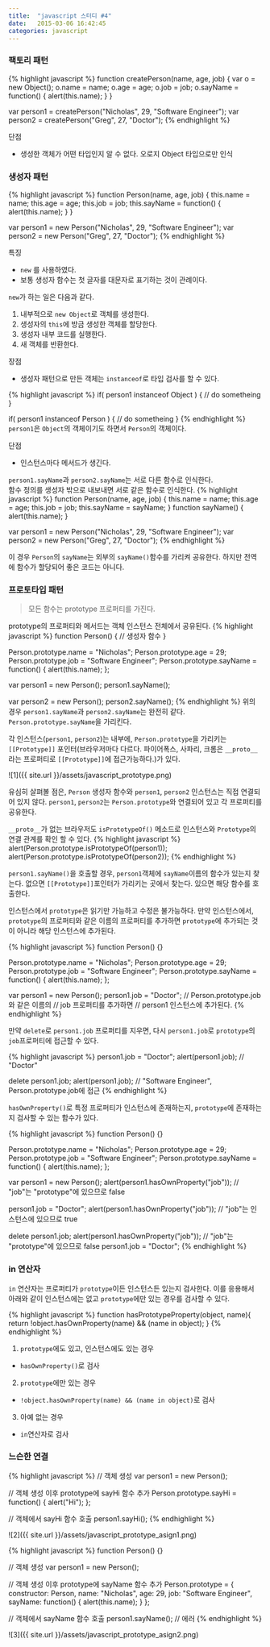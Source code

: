 ```yaml
---
title:  "javascript 스터디 #4"
date:   2015-03-06 16:42:45
categories: javascript
---
```


### 팩토리 패턴

{% highlight javascript %}
function createPerson(name, age, job) {
    var o = new Object();
    o.name = name;
    o.age = age;
    o.job = job;
    o.sayName = function() {
        alert(this.name);
    }
}

var person1 = createPerson("Nicholas", 29, "Software Engineer");
var person2 = createPerson("Greg", 27, "Doctor");
{% endhighlight %}
  
단점

 - 생성한 객체가 어떤 타입인지 알 수 없다. 오로지 Object 타입으로만 인식
 
  
### 생성자 패턴
  
{% highlight javascript %}
function Person(name, age, job) {
    this.name = name;
    this.age = age;
    this.job = job;
    this.sayName = function() {
        alert(this.name);
    }
}

var person1 = new Person("Nicholas", 29, "Software Engineer");
var person2 = new Person("Greg", 27, "Doctor");
{% endhighlight %} 
  
특징

 - `new` 를 사용하였다.
 - 보통 생성자 함수는 첫 글자를 대문자로 표기하는 것이 관례이다. 
  
  
`new`가 하는 일은 다음과 같다.
1. 내부적으로 `new Object`로 객체를 생성한다.
2. 생성자의 `this`에 방금 생성한 객체를 할당한다.
3. 생성자 내부 코드를 실행한다.
4. 새 객체를 반환한다.

장점

 - 생성자 패턴으로 만든 객체는 `instanceof`로 타입 검사를 할 수 있다.
  
{% highlight javascript %}
if( person1 instanceof Object ) {
    // do sometheing
}

if( person1 instanceof Person ) {
    // do sometheing
}
{% endhighlight %}
`person1`은 `Object`의 객체이기도 하면서 `Person`의 객체이다.
  
  
단점

 - 인스턴스마다 메서드가 생긴다.
  
`person1.sayName`과 `person2.sayName`는 서로 다른 함수로 인식한다.  
함수 정의를 생성자 밖으로 내보내면 서로 같은 함수로 인식한다.
{% highlight javascript %}
function Person(name, age, job) {
    this.name = name;
    this.age = age;
    this.job = job;
    this.sayName = sayName;
}
function sayName() {
    alert(this.name);
}

var person1 = new Person("Nicholas", 29, "Software Engineer");
var person2 = new Person("Greg", 27, "Doctor");
{% endhighlight %} 
  
이 경우 `Person`의 `sayName`는 외부의 `sayName()`함수를 가리켜 공유한다. 하지만 전역에 함수가 할당되어 좋은 코드는 아니다.

### 프로토타입 패턴

> 모든 함수는 prototype 프로퍼티를 가진다.  
  
prototype의 프로퍼티와 메서드는 객체 인스턴스 전체에서 공유된다. 
{% highlight javascript %}
function Person() {
    // 생성자 함수
}

Person.prototype.name = "Nicholas";
Person.prototype.age = 29;
Person.prototype.job = "Software Engineer";
Person.prototype.sayName = function() {
    alert(this.name);
};

var person1 = new Person();
person1.sayName();

var person2 = new Person();
person2.sayName();
{% endhighlight %}
위의 경우 `person1.sayName`과 `person2.sayName`는 완전히 같다. `Person.prototype.sayName`을 가리킨다.

각 인스턴스(`person1`, `person2`)는 내부에, `Person.prototype`을 가리키는 `[[Prototype]]` 포인터(브라우저마다 다르다. 파이어폭스, 사파리, 크롬은 `__proto__`라는 프로퍼티로 `[[Prototype]]`에 접근가능하다.)가 있다. 

![1]({{ site.url }}/assets/javascript_prototype.png)
  
유심히 살펴볼 점은, `Person` 생성자 함수와 `person1`, `person2` 인스턴스는 직접 연결되어 있지 않다. `person1`, `person2`는 `Person.prototype`와 연결되어 있고 각 프로퍼티를 공유한다.  
  
  
`__proto__`가 없는 브라우저도 `isPrototypeOf()` 메소드로 인스턴스와 `Prototype`의 연결 관계를 확인 할 수 있다.
{% highlight javascript %}
alert(Person.prototype.isPrototypeOf(person1));
alert(Person.prototype.isPrototypeOf(person2));
{% endhighlight %}

`person1.sayName()`을 호출할 경우, `person1`객체에 `sayName`이름의 함수가 있는지 찾는다. 없으면 `[[Prototype]]`포인터가 가리키는 곳에서 찾는다. 있으면 해당 함수를 호출한다.  
  
인스턴스에서 `prototype`은 읽기만 가능하고 수정은 불가능하다. 만약 인스턴스에서, `prototype`의 프로퍼티와 같은 이름의 프로퍼티를 추가하면 `prototype`에 추가되는 것이 아니라 해당 인스턴스에 추가된다.

{% highlight javascript %}
function Person() {}

Person.prototype.name = "Nicholas";
Person.prototype.age = 29;
Person.prototype.job = "Software Engineer";
Person.prototype.sayName = function() {
    alert(this.name);
};

var person1 = new Person();
person1.job = "Doctor";     // Person.prototype.job와 같은 이름의 
                            // job 프로퍼티를 추가하면
                            // person1 인스턴스에 추가된다.
{% endhighlight %}
  
만약 `delete`로 `person1.job` 프로퍼티를 지우면, 다시 `person1.job`로 `prototype`의 `job`프로퍼티에 접근할 수 있다.

{% highlight javascript %}
person1.job = "Doctor";
alert(person1.job);     // "Doctor"

delete person1.job;
alert(person1.job);     // "Software Engineer", Person.prototype.job에 접근
{% endhighlight %}
  
`hasOwnProperty()`로 특정 프로퍼티가 인스턴스에 존재하는지, `prototype`에 존재하는지 검사할 수 있는 함수가 있다.

{% highlight javascript %}
function Person() {}

Person.prototype.name = "Nicholas";
Person.prototype.age = 29;
Person.prototype.job = "Software Engineer";
Person.prototype.sayName = function() {
    alert(this.name);
};

var person1 = new Person();
alert(person1.hasOwnProperty("job"));   // "job"는 "prototype"에 있으므로 false

person1.job = "Doctor";
alert(person1.hasOwnProperty("job"));   // "job"는 인스턴스에 있으므로 true

delete person1.job;
alert(person1.hasOwnProperty("job"));   // "job"는 "prototype"에 있으므로 false
person1.job = "Doctor"; 
{% endhighlight %}
  
### in 연산자
  
`in` 연산자는 프로퍼티가 `prototype`이든 인스턴스든 있는지 검사한다. 
이를 응용해서 아래와 같이 인스턴스에는 없고 `prototype`에만 있는 경우를 검사할 수 있다.
  
{% highlight javascript %}
function hasPrototypeProperty(object, name){
    return !object.hasOwnProperty(name) && (name in object);
}
{% endhighlight %}

1. `prototype`에도 있고, 인스턴스에도 있는 경우
 - `hasOwnProperty()`로 검사
2. `prototype`에만 있는 경우
 - `!object.hasOwnProperty(name) && (name in object)`로 검사
3. 아예 없는 경우
 - `in`연산자로 검사

### 느슨한 연결

{% highlight javascript %}
// 객체 생성
var person1 = new Person();

// 객체 생성 이후 prototype에 sayHi 함수 추가
Person.prototype.sayHi = function() {
    alert("Hi");
};

// 객체에서 sayHi 함수 호출
person1.sayHi();
{% endhighlight %}
  
  
![2]({{ site.url }}/assets/javascript_prototype_asign1.png)


{% highlight javascript %}
function Person() {}

// 객체 생성
var person1 = new Person();

// 객체 생성 이후 prototype에 sayName 함수 추가
Person.prototype = {
    constructor: Person,
    name: "Nicholas",
    age: 29,
    job: "Software Engineer",
    sayName: function() {
        alert(this.name);
    }
};

// 객체에서 sayName 함수 호출
person1.sayName();      // 에러
{% endhighlight %}
  
  
![3]({{ site.url }}/assets/javascript_prototype_asign2.png)